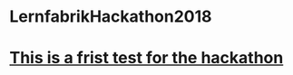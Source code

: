# LernfabrikHackathon2018

# [This is a frist test for the hackathon](http://globallearningfactory.com/news/hackathon/)
